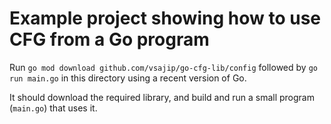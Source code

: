 # Example project showing how to use CFG from a Go program

Run `go mod download github.com/vsajip/go-cfg-lib/config` followed by `go run main.go` in this directory using a recent version of Go.

It should download the required library, and build and run a small program (`main.go`) that uses it.

